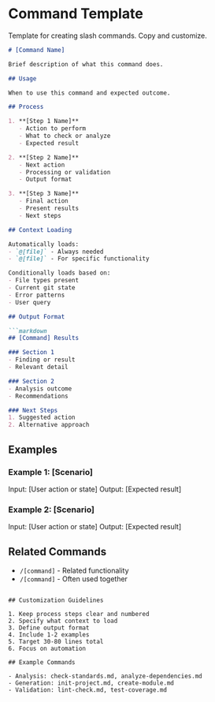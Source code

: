 # Command Template

Template for creating slash commands. Copy and customize.

```markdown
# [Command Name]

Brief description of what this command does.

## Usage

When to use this command and expected outcome.

## Process

1. **[Step 1 Name]**
   - Action to perform
   - What to check or analyze
   - Expected result

2. **[Step 2 Name]**
   - Next action
   - Processing or validation
   - Output format

3. **[Step 3 Name]**
   - Final action
   - Present results
   - Next steps

## Context Loading

Automatically loads:
- `@[file]` - Always needed
- `@[file]` - For specific functionality

Conditionally loads based on:
- File types present
- Current git state
- Error patterns
- User query

## Output Format

```markdown
## [Command] Results

### Section 1
- Finding or result
- Relevant detail

### Section 2
- Analysis outcome
- Recommendations

### Next Steps
1. Suggested action
2. Alternative approach
```

## Examples

### Example 1: [Scenario]
Input: [User action or state]
Output: [Expected result]

### Example 2: [Scenario]
Input: [User action or state]
Output: [Expected result]

## Related Commands

- `/[command]` - Related functionality
- `/[command]` - Often used together
```

## Customization Guidelines

1. Keep process steps clear and numbered
2. Specify what context to load
3. Define output format
4. Include 1-2 examples
5. Target 30-80 lines total
6. Focus on automation

## Example Commands

- Analysis: check-standards.md, analyze-dependencies.md
- Generation: init-project.md, create-module.md
- Validation: lint-check.md, test-coverage.md